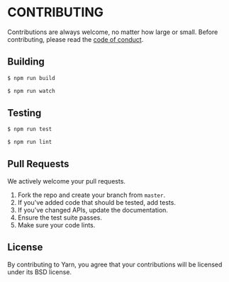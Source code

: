 # CONTRIBUTING

Contributions are always welcome, no matter how large or small. Before contributing,
please read the [code of conduct](CODE_OF_CONDUCT.md).

## Building

```sh
$ npm run build
```

```sh
$ npm run watch
```

## Testing

```sh
$ npm run test
```

```sh
$ npm run lint
```

## Pull Requests

We actively welcome your pull requests.

1. Fork the repo and create your branch from `master`.
2. If you've added code that should be tested, add tests.
3. If you've changed APIs, update the documentation.
4. Ensure the test suite passes.
5. Make sure your code lints.

## License

By contributing to Yarn, you agree that your contributions will be licensed
under its BSD license.
